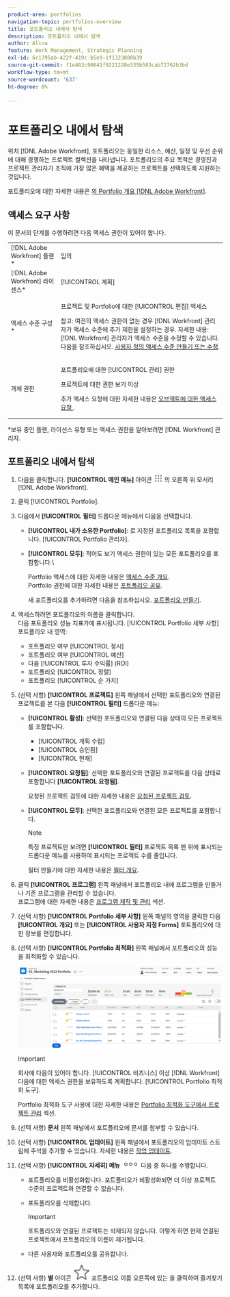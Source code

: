 ```yaml
---
product-area: portfolios
navigation-topic: portfolios-overview
title: 포트폴리오 내에서 탐색
description: 포트폴리오 내에서 탐색
author: Alina
feature: Work Management, Strategic Planning
exl-id: 6c1795ab-422f-419c-b5e9-1f1323800b39
source-git-commit: f1e463c90641f9221228e335b583cab72762b3bd
workflow-type: tm+mt
source-wordcount: '637'
ht-degree: 0%

---
```


# 포트폴리오 내에서 탐색

<!--
<p data-mc-conditions="QuicksilverOrClassic.Draft mode">(NOTE: This article will need to be further revised and maybe merged into Understanding Portfolios?! (other?!).)</p>
-->

위치 [!DNL Adobe Workfront], 포트폴리오는 동일한 리소스, 예산, 일정 및 우선 순위에 대해 경쟁하는 프로젝트 컬렉션을 나타냅니다. 포트폴리오의 주요 목적은 경영진과 프로젝트 관리자가 조직에 가장 많은 혜택을 제공하는 프로젝트를 선택하도록 지원하는 것입니다.

포트폴리오에 대한 자세한 내용은 [의 Portfolio 개요 [!DNL Adobe Workfront]](../../../manage-work/portfolios/portfolios-overview/portfolio-overview.md).

## 액세스 요구 사항

이 문서의 단계를 수행하려면 다음 액세스 권한이 있어야 합니다.

<table style="table-layout:auto"> 
 <col> 
 <col> 
 <tbody> 
  <tr> 
   <td role="rowheader">[!DNL Adobe Workfront] 플랜*</td> 
   <td> <p>임의 </p> </td> 
  </tr> 
  <tr> 
   <td role="rowheader">[!DNL Adobe Workfront] 라이센스*</td> 
   <td> <p>[!UICONTROL 계획] </p> </td> 
  </tr> 
  <tr> 
   <td role="rowheader">액세스 수준 구성*</td> 
   <td> <p>프로젝트 및 Portfolio에 대한 [!UICONTROL 편집] 액세스</p> <p>참고: 여전히 액세스 권한이 없는 경우 [!DNL Workfront] 관리자가 액세스 수준에 추가 제한을 설정하는 경우. 자세한 내용: [!DNL Workfront] 관리자가 액세스 수준을 수정할 수 있습니다. 다음을 참조하십시오. <a href="../../../administration-and-setup/add-users/configure-and-grant-access/create-modify-access-levels.md" class="MCXref xref">사용자 정의 액세스 수준 만들기 또는 수정</a>.</p> </td> 
  </tr> 
  <tr> 
   <td role="rowheader">개체 권한</td> 
   <td> <p>포트폴리오에 대한 [!UICONTROL 관리] 권한</p> <p>프로젝트에 대한 권한 보기 이상</p> <p>추가 액세스 요청에 대한 자세한 내용은 <a href="../../../workfront-basics/grant-and-request-access-to-objects/request-access.md" class="MCXref xref">오브젝트에 대한 액세스 요청 </a>.</p> </td> 
  </tr> 
 </tbody> 
</table>

&#42;보유 중인 플랜, 라이선스 유형 또는 액세스 권한을 알아보려면 [!DNL Workfront] 관리자.

## 포트폴리오 내에서 탐색

1. 다음을 클릭합니다. **[!UICONTROL 메인 메뉴]** 아이콘 ![](assets/main-menu-icon.png) 의 오른쪽 위 모서리 [!DNL Adobe Workfront].

1. 클릭 [!UICONTROL Portfolio].
1. 다음에서 **[!UICONTROL 필터]** 드롭다운 메뉴에서 다음을 선택합니다.

   * **[!UICONTROL 내가 소유한 Portfolio]**: 로 지정된 포트폴리오 목록을 포함합니다. [!UICONTROL Portfolio 관리자].
   * **[!UICONTROL 모두]**: 적어도 보기 액세스 권한이 있는 모든 포트폴리오를 포함합니다.\

     Portfolio 액세스에 대한 자세한 내용은 [액세스 수준 개요](../../../administration-and-setup/add-users/access-levels-and-object-permissions/access-levels-overview.md).\
      Portfolio 권한에 대한 자세한 내용은  [포트폴리오 공유](../../../workfront-basics/grant-and-request-access-to-objects/share-a-portfolio.md).

     새 포트폴리오를 추가하려면 다음을 참조하십시오. [포트폴리오 만들기](../../../manage-work/portfolios/create-and-manage-portfolios/create-portfolios.md).

1. 액세스하려면 포트폴리오의 이름을 클릭합니다.\
   다음 포트폴리오 성능 지표가에 표시됩니다. [!UICONTROL Portfolio 세부 사항] 포트폴리오 내 영역:

   * 포트폴리오 여부 [!UICONTROL 정시]
   * 포트폴리오 여부 [!UICONTROL 예산]
   * 다음 [!UICONTROL 투자 수익률] (ROI)
   * 포트폴리오 [!UICONTROL 정렬]
   * 포트폴리오 [!UICONTROL 순 가치]

1. (선택 사항) **[!UICONTROL 프로젝트]** 왼쪽 패널에서 선택한 포트폴리오와 연결된 프로젝트를 본 다음 **[!UICONTROL 필터]** 드롭다운 메뉴:

   * **[!UICONTROL 활성]**: 선택한 포트폴리오와 연결된 다음 상태의 모든 프로젝트를 포함합니다.

      * [!UICONTROL 계획 수립]
      * [!UICONTROL 승인됨]
      * [!UICONTROL 현재]
   * **[!UICONTROL 요청됨]**: 선택한 포트폴리오와 연결된 프로젝트를 다음 상태로 포함합니다 **[!UICONTROL 요청됨]**.

     요청된 프로젝트 검토에 대한 자세한 내용은 [요청된 프로젝트 검토](../../../manage-work/portfolios/create-and-manage-portfolios/review-requested-projects.md).

   * **[!UICONTROL 모두]**: 선택한 포트폴리오와 연결된 모든 프로젝트를 포함합니다.

     >[!NOTE]
     >
     >특정 프로젝트만 보려면 **[!UICONTROL 필터]** 프로젝트 목록 맨 위에 표시되는 드롭다운 메뉴를 사용하여 표시되는 프로젝트 수를 줄입니다.

     필터 만들기에 대한 자세한 내용은 [필터 개요](../../../reports-and-dashboards/reports/reporting-elements/filters-overview.md).


1. 클릭 **[!UICONTROL 프로그램]** 왼쪽 패널에서 포트폴리오 내에 프로그램을 만들거나 기존 프로그램을 관리할 수 있습니다.\
   프로그램에 대한 자세한 내용은 [프로그램 제작 및 관리](../../../manage-work/portfolios/create-and-manage-programs/create-and-manage-programs.md) 섹션.

1. (선택 사항) **[!UICONTROL Portfolio 세부 사항]** 왼쪽 패널의 영역을 클릭한 다음 **[!UICONTROL 개요]** 또는 **[!UICONTROL 사용자 지정 Forms]** 포트폴리오에 대한 정보를 편집합니다.

1. (선택 사항) **[!UICONTROL Portfolio 최적화]** 왼쪽 패널에서 포트폴리오의 성능을 최적화할 수 있습니다.

   ![](assets/portfolio-optimizer-with-projects-nwe-350x89.png)

   >[!IMPORTANT]
   >
   >회사에 다음이 있어야 합니다. [!UICONTROL 비즈니스] 이상 [!DNL Workfront] 다음에 대한 액세스 권한을 보유하도록 계획합니다. [!UICONTROL Portfolio 최적화 도구].

   Portfolio 최적화 도구 사용에 대한 자세한 내용은 [Portfolio 최적화 도구에서 프로젝트 관리](../../../manage-work/portfolios/portfolio-optimizer/manage-projects-in-portfolio-optimizer.md) 섹션.

1. (선택 사항) **문서** 왼쪽 패널에서 포트폴리오에 문서를 첨부할 수 있습니다.
1. (선택 사항) **[!UICONTROL 업데이트]** 왼쪽 패널에서 포트폴리오의 업데이트 스트림에 주석을 추가할 수 있습니다. 자세한 내용은 [작업 업데이트](../../../workfront-basics/updating-work-items-and-viewing-updates/update-work.md).
1. (선택 사항) **[!UICONTROL 자세히] 메뉴** ![](assets/qs-more-icon-on-an-object.png) 다음 중 하나를 수행합니다.

   * 포트폴리오를 비활성화합니다. 포트폴리오가 비활성화되면 더 이상 프로젝트 수준의 프로젝트와 연결할 수 없습니다.
   * 포트폴리오를 삭제합니다.

     >[!IMPORTANT]
     >
     >포트폴리오와 연결된 프로젝트는 삭제되지 않습니다. 이렇게 하면 현재 연결된 프로젝트에서 포트폴리오의 이름이 제거됩니다.

   * 다른 사용자와 포트폴리오를 공유합니다.

1. (선택 사항) **별** 아이콘 ![](assets/qs-star-icon-favorites-39x38.png) 포트폴리오 이름 오른쪽에 있는 을 클릭하여 즐겨찾기 목록에 포트폴리오를 추가합니다.
